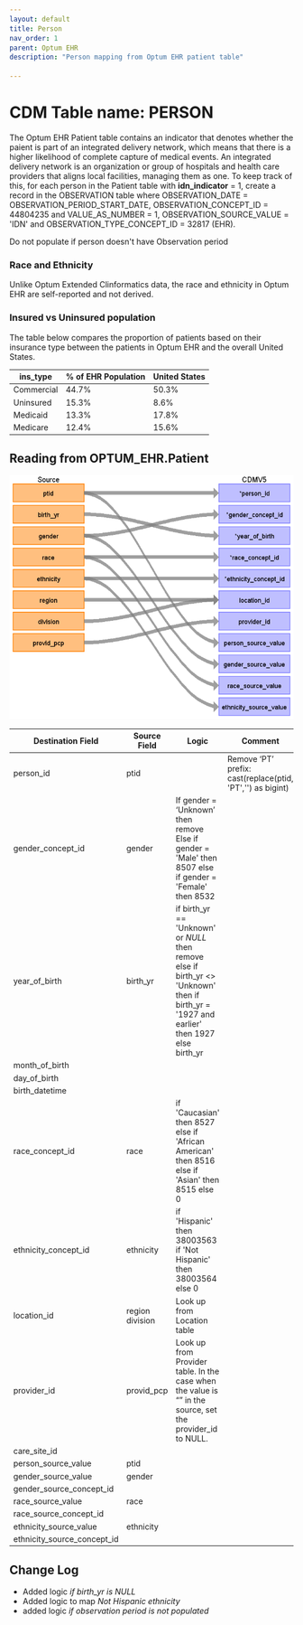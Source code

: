```yaml
---
layout: default
title: Person
nav_order: 1
parent: Optum EHR
description: "Person mapping from Optum EHR patient table"

---
```


# CDM Table name: PERSON

The Optum EHR Patient table contains an indicator that denotes whether the paient is part of an integrated delivery network, which means that there is a higher likelihood of complete capture of medical events. An integrated delivery network is an organization or group of hospitals and health care providers that aligns local facilities, managing them as one. To keep track of this, for each person in the Patient table with **idn_indicator** = 1, create a record in the OBSERVATION table where OBSERVATION_DATE = OBSERVATION_PERIOD_START_DATE, OBSERVATION_CONCEPT_ID = 44804235 and VALUE_AS_NUMBER = 1, OBSERVATION_SOURCE_VALUE = 'IDN' and OBSERVATION_TYPE_CONCEPT_ID = 32817 (EHR). 

Do not populate if person doesn't have Observation period

### Race and Ethnicity

Unlike Optum Extended Clinformatics data, the race and ethnicity in Optum EHR are self-reported and not derived.

### Insured vs Uninsured population

The table below compares the proportion of patients based on their insurance type between the patients in Optum EHR and the overall United States.

|**ins_type**|	**% of EHR Population**	|**United States**|
|-|-|-|
|Commercial|	44.7%|	50.3%|
|Uninsured|	15.3%	|8.6%|
|Medicaid|	13.3%|	17.8%|
|Medicare|	12.4%	|15.6%|


## Reading from OPTUM_EHR.Patient

![](images/personmap.png)

|     Destination Field    |     Source Field    |     Logic    |     Comment    |
|-|-|-|-|
|     person_id    |     ptid    |          |     Remove ‘PT’   prefix: cast(replace(ptid, 'PT','') as bigint)    |
|     gender_concept_id    |     gender    |     If gender = ‘Unknown’ then remove     Else if   gender = 'Male' then 8507     else if   gender = 'Female' then 8532    |          |
|     year_of_birth    |     birth_yr    |     if birth_yr == 'Unknown' or *NULL* then remove   <br>  else if   birth_yr <> 'Unknown' then      if birth_yr   = '1927 and earlier' then 1927     else   birth_yr    |          |
|     month_of_birth    |          |          |          |
|     day_of_birth    |          |          |          |
|     birth_datetime    |          |          |          |
|     race_concept_id    |     race    |     if   'Caucasian' then 8527     else if   'African American' then 8516     else if   'Asian' then 8515     else 0    |          |
|     ethnicity_concept_id    |     ethnicity    |     if   'Hispanic' then 38003563  <br> if 'Not Hispanic' then 38003564 <br>   else 0    |          |
|     location_id    |     region     division    |     Look up from   Location table    |          |
|     provider_id    |     provid_pcp    |     Look up   from Provider table. In the case when the value is “” in the source, set the   provider_id to NULL.    |          |
|     care_site_id    |          |          |          |
|     person_source_value    |     ptid    |          |          |
|     gender_source_value    |     gender    |          |          |
|     gender_source_concept_id    |          |          |          |
|     race_source_value    |     race    |          |          |
|     race_source_concept_id    |          |          |          |
|     ethnicity_source_value    |     ethnicity    |          |          |
|     ethnicity_source_concept_id    |          |          |          |

## Change Log

- Added logic *if birth_yr is NULL*
- Added logic to map *Not Hispanic ethnicity*
- added logic *if observation period is not populated*